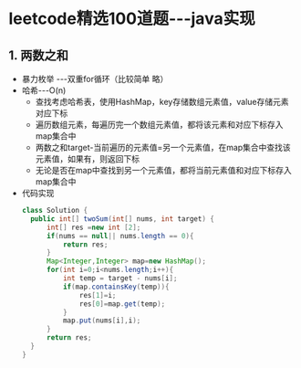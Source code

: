 # leetcode精选100道题---java实现
## 1. 两数之和
- 暴力枚举 ---双重for循环（比较简单 略）
- 哈希---O(n)
  - 查找考虑哈希表，使用HashMap，key存储数组元素值，value存储元素对应下标
  - 遍历数组元素，每遍历完一个数组元素值，都将该元素和对应下标存入map集合中
  - 两数之和target-当前遍历的元素值=另一个元素值，在map集合中查找该元素值，如果有，则返回下标
  - 无论是否在map中查找到另一个元素值，都将当前元素值和对应下标存入map集合中
- 代码实现
  ~~~ java
  class Solution {
    public int[] twoSum(int[] nums, int target) {
        int[] res =new int [2];
        if(nums == null|| nums.length == 0){
            return res;
        }
        Map<Integer,Integer> map=new HashMap();
        for(int i=0;i<nums.length;i++){
            int temp = target - nums[i];
            if(map.containsKey(temp)){
                res[1]=i;
                res[0]=map.get(temp);
            }
            map.put(nums[i],i);
        }
        return res;
    }
  }  
  
